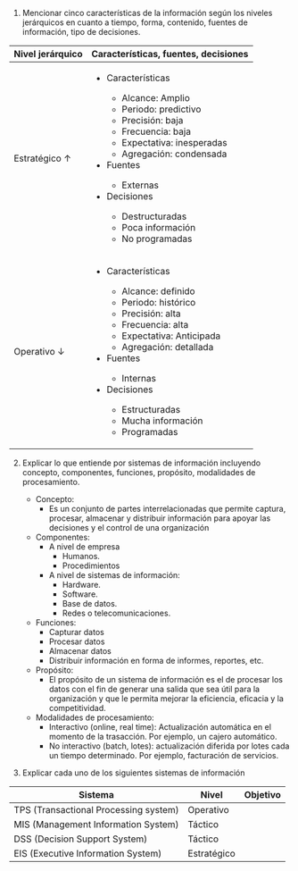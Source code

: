1. Mencionar cinco características de la información según los niveles jerárquicos en cuanto a tiempo, forma, contenido, fuentes de información, tipo de decisiones.

| Nivel jerárquico | Características, fuentes, decisiones                                                                                                                                                                                                                                                                                                                         |
| ---------------- | ------------------------------------------------------------------------------------------------------------------------------------------------------------------------------------------------------------------------------------------------------------------------------------------------------------------------------------------------------------ |
| Estratégico ↑    | <ul><li>Características</li><ul><li>Alcance: Amplio</li><li>Periodo: predictivo</li><li>Precisión: baja</li><li>Frecuencia: baja</li><li>Expectativa: inesperadas</li><li>Agregación: condensada</li></ul><li>Fuentes</li><ul><li>Externas</li></ul><li>Decisiones</li><ul><li>Destructuradas</li><li>Poca información</li><li>No programadas</li></ul></ul> |
| Operativo ↓      | <ul><li>Características</li><ul><li>Alcance: definido</li><li>Periodo: histórico</li><li>Precisión: alta</li><li>Frecuencia: alta</li><li>Expectativa: Anticipada</li><li>Agregación: detallada</li></ul><li>Fuentes</li><ul><li>Internas</li></ul><li>Decisiones</li><ul><li>Estructuradas</li><li>Mucha información</li><li>Programadas</li></ul></ul>     |

2. Explicar lo que entiende por sistemas de información incluyendo concepto, componentes, funciones, propósito, modalidades de procesamiento.
	- Concepto:  
		- Es un conjunto de partes interrelacionadas que permite captura, procesar, almacenar y distribuir información para apoyar las decisiones y el control de una organización
	- Componentes:
		- A nivel de empresa
			- Humanos.
			- Procedimientos
		- A nivel de sistemas de información:
			- Hardware.
			- Software.
			- Base de datos.
			- Redes o telecomunicaciones.
	- Funciones:
		- Capturar datos
		- Procesar datos
		- Almacenar datos
		- Distribuir información en forma de informes, reportes, etc.
	- Propósito:
		- El propósito de un sistema de información es el de procesar los datos con el fin de generar una salida que sea útil para la organización y que le permita mejorar la eficiencia, eficacia y la competitividad.
	- Modalidades de procesamiento:
		- Interactivo (online, real time): Actualización automática en el momento de la trasacción. Por ejemplo, un cajero automático. 
		- No interactivo (batch, lotes): actualización diferida por lotes cada un tiempo determinado. Por ejemplo, facturación de servicios.

1. Explicar cada uno de los siguientes sistemas de información

| Sistema                               | Nivel       | Objetivo |
| ------------------------------------- | ----------- | -------- |
| TPS (Transactional Processing system) | Operativo   |          |
| MIS (Management Information System)   | Táctico     |          |
| DSS (Decision Support System)         | Táctico     |          |
| EIS (Executive Information System)    | Estratégico |          |
